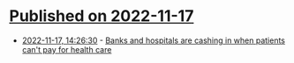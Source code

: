 # [Published on 2022-11-17](index.md)

* [2022-11-17, 14:26:30](https://news.ycombinator.com/item?id=33639283) - [Banks and hospitals are cashing in when patients can't pay for health care](https://text.npr.org/1136201685)
